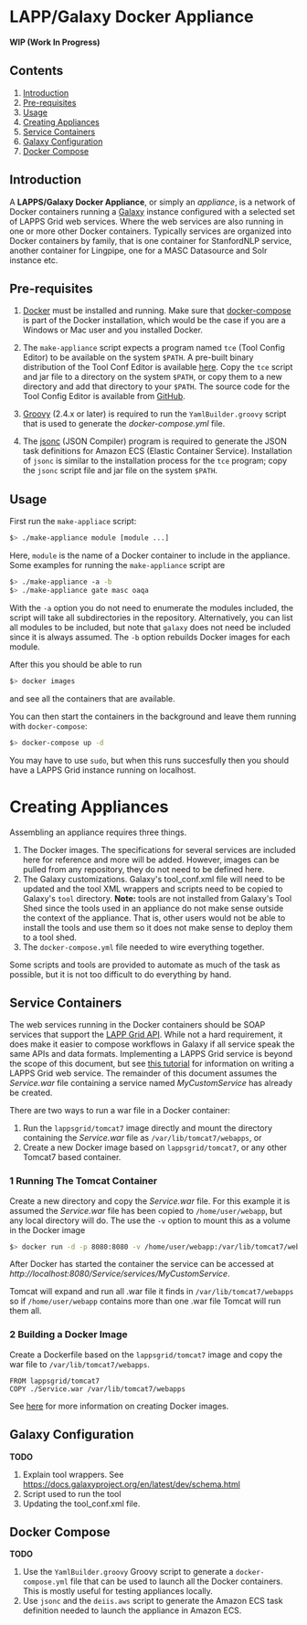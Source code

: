 # LAPP/Galaxy Docker Appliance

**WIP (Work In Progress)**

## Contents

1. [Introduction](#introduction)
1. [Pre-requisites](#pre-requisites)
1. [Usage](#usage)
1. [Creating Appliances](#creating-appliances)
 1. [Service Containers](#service-containers)
 1. [Galaxy Configuration](#galaxy-configuration)
 1. [Docker Compose](#docker-compose)

## Introduction

A **LAPPS/Galaxy Docker Appliance**, or simply an *appliance*, is a network of Docker containers running a [Galaxy](https://galaxyproject.org) instance configured with a selected set of LAPPS Grid web services. Where the web services are also running in one or more other Docker containers.  Typically services are organized into Docker containers by family, that is one container for StanfordNLP service, another container for Lingpipe, one for a MASC Datasource and Solr instance etc.

## Pre-requisites

1. [Docker](https://www.docker.com/) must be installed and running. Make sure that [docker-compose](https://docs.docker.com/compose/) is part of the Docker installation, which would be the case if you are a Windows or Mac user and you installed Docker.
 
1. The `make-appliance` script expects a program named `tce` (Tool Config Editor) to be available on the system `$PATH`.  A pre-built binary distribution of the Tool Conf Editor is available [here](http://www.anc.org/downloads/ToolConfEditor-latest.tgz).  Copy the `tce` script and jar file to a directory on the system `$PATH`, or copy them to a new directory and add that directory to your `$PATH`. The source code for the Tool Config Editor is available from [GitHub](https://github.com/oanc/tool-conf-editor).

1. [Groovy](https://groovy-lang.org) (2.4.x or later) is required to run the `YamlBuilder.groovy` script that is used to generate the *docker-compose.yml* file.

1. The [jsonc](http://www.anc.org/downloads/jsonc-latest.tgz) (JSON Compiler) program is required to generate the JSON task definitions for Amazon ECS (Elastic Container Service).  Installation of `jsonc` is similar to the installation process for the `tce` program; copy the `jsonc` script file and jar file on the system `$PATH`.

## Usage

First run the `make-appliace` script:

```bash
$> ./make-appliance module [module ...]
```

Here, `module` is the name of a Docker container to include in the appliance. Some examples for running the `make-appliance` script are

```bash
$> ./make-appliance -a -b
$> ./make-appliance gate masc oaqa
```

With the `-a` option you do not need to enumerate the modules included, the script will take all subdirectories in the repository. Alternatively, you can list all modules to be included, but note that `galaxy` does not need be included since it is always assumed. The `-b` option rebuilds Docker images for each module.

After this you should be able to run

```bash
$> docker images
```

and see all the containers that are available.

You can then start the containers in the background and leave them running with `docker-compose`:

```bash
$> docker-compose up -d
```

You may have to use `sudo`, but when this runs succesfully then you should have a LAPPS Grid instance running on localhost.


# Creating Appliances

Assembling an appliance requires three things.

1. The Docker images.  The specifications for several services are included here for reference and more will be added.  However, images can be pulled from any repository, they do not need to be defined here.
1. The Galaxy customizations.  Galaxy's tool_conf.xml file will need to be updated and the tool XML wrappers and scripts need to be copied to Galaxy's `tool` directory.  **Note:** tools are not installed from Galaxy's Tool Shed since the tools used in an appliance do not make sense outside the context of the appliance.  That is, other users would not be able to install the tools and use them so it does not make sense to deploy them to a tool shed.
1. The `docker-compose.yml` file needed to wire everything together.

Some scripts and tools are provided to automate as much of the task as possible, but it is not too difficult to do everything by hand.

## Service Containers

The web services running in the Docker containers should be SOAP services that support the [LAPP Grid API](http://wiki.lappsgrid.org/org.lappsgrid.api/apidocs/index.html). While not a hard requirement, it does make it easier to compose workflows in Galaxy if all service speak the same APIs and data formats. Implementing a LAPPS Grid service is beyond the scope of this document, but see [this tutorial](https://github.com/lapps/org.lappsgrid.example.java.whitespacetokenizer/tree/Step1-Maven) for information on writing a LAPPS Grid web service.  The remainder of this document assumes the *Service.war* file containing a service named *MyCustomService* has already be created.

There are two ways to run a war file in a Docker container:

1. Run the `lappsgrid/tomcat7` image directly and mount the directory containing the *Service.war* file as `/var/lib/tomcat7/webapps`, or
1. Create a new Docker image based on `lappsgrid/tomcat7`, or any other Tomcat7 based container.

### 1 Running The Tomcat Container

Create a new directory and copy the *Service.war* file. For this example it is assumed the *Service.war* file has been copied to `/home/user/webapp`, but any local directory will do.  The use the `-v` option to mount this as a volume in the Docker image

```bash
$> docker run -d -p 8080:8080 -v /home/user/webapp:/var/lib/tomcat7/webapps
```

After Docker has started the container the service can be accessed at *http://localhost:8080/Service/services/MyCustomService*.

Tomcat will expand and run all .war file it finds in `/var/lib/tomcat7/webapps` so if `/home/user/webapp` contains more than one .war file Tomcat will run them all.

### 2 Building a Docker Image

Create a Dockerfile based on the `lappsgrid/tomcat7` image and copy the war file to `/var/lib/tomcat7/webapps`.

```
FROM lappsgrid/tomcat7
COPY ./Service.war /var/lib/tomcat7/webapps
```

See [here](http://wiki.lappsgrid.org/technical/docker.html) for more information on creating Docker images.

## Galaxy Configuration

**TODO**

1. Explain tool wrappers. See https://docs.galaxyproject.org/en/latest/dev/schema.html
1. Script used to run the tool
1. Updating the tool_conf.xml file.

## Docker Compose

**TODO**

1. Use the `YamlBuilder.groovy` Groovy script to generate a `docker-compose.yml` file that can be used to launch all the Docker containers.  This is mostly useful for testing appliances locally.
1. Use `jsonc` and the `deiis.aws` script to generate the Amazon ECS task definition needed to launch the appliance in Amazon ECS.





